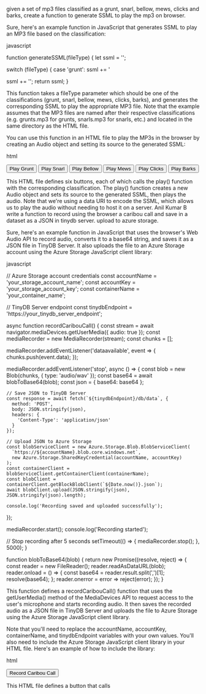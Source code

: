 given a set of mp3 files classified as a grunt, snarl, bellow, mews, clicks and barks, create a function to generate SSML to play the mp3 on browser.

Sure, here's an example function in JavaScript that generates SSML to play an MP3 file based on the classification:

javascript

function generateSSML(fileType) {
  let ssml = '<speak>';
  
  switch (fileType) {
    case 'grunt':
      ssml += '<audio src="grunts.mp3"/>';
      break;
    case 'snarl':
      ssml += '<audio src="snarls.mp3"/>';
      break;
    case 'bellow':
      ssml += '<audio src="bellows.mp3"/>';
      break;
    case 'mews':
      ssml += '<audio src="mews.mp3"/>';
      break;
    case 'clicks':
      ssml += '<audio src="clicks.mp3"/>';
      break;
    case 'barks':
      ssml += '<audio src="barks.mp3"/>';
      break;
    default:
      ssml += 'Sorry, that classification is not recognized.';
  }

  ssml += '</speak>';
  return ssml;
}

This function takes a fileType parameter which should be one of the classifications (grunt, snarl, bellow, mews, clicks, barks), and generates the corresponding SSML to play the appropriate MP3 file. Note that the example assumes that the MP3 files are named after their respective classifications (e.g. grunts.mp3 for grunts, snarls.mp3 for snarls, etc.) and located in the same directory as the HTML file.

You can use this function in an HTML file to play the MP3s in the browser by creating an Audio object and setting its source to the generated SSML:

html

<!DOCTYPE html>
<html>
<head>
  <meta charset="UTF-8">
  <title>Play MP3 files using SSML</title>
</head>
<body>
  <button onclick="play('grunt')">Play Grunt</button>
  <button onclick="play('snarl')">Play Snarl</button>
  <button onclick="play('bellow')">Play Bellow</button>
  <button onclick="play('mews')">Play Mews</button>
  <button onclick="play('clicks')">Play Clicks</button>
  <button onclick="play('barks')">Play Barks</button>

  <script>
    function play(fileType) {
      const audio = new Audio();
      audio.src = 'data:audio/ssml;charset=utf-8,' + encodeURIComponent(generateSSML(fileType));
      audio.play();
    }
  </script>
</body>
</html>

This HTML file defines six buttons, each of which calls the play() function with the corresponding classification. The play() function creates a new Audio object and sets its source to the generated SSML, then plays the audio. Note that we're using a data URI to encode the SSML, which allows us to play the audio without needing to host it on a server.
Anil Kumar B
write a function to record using the browser a caribou call and save in a dataset as a JSON in tinydb server. upload to azure storage.

Sure, here's an example function in JavaScript that uses the browser's Web Audio API to record audio, converts it to a base64 string, and saves it as a JSON file in TinyDB Server. It also uploads the file to an Azure Storage account using the Azure Storage JavaScript client library:

javascript

// Azure Storage account credentials
const accountName = 'your_storage_account_name';
const accountKey = 'your_storage_account_key';
const containerName = 'your_container_name';

// TinyDB Server endpoint
const tinydbEndpoint = 'https://your_tinydb_server_endpoint';

async function recordCaribouCall() {
  const stream = await navigator.mediaDevices.getUserMedia({ audio: true });
  const mediaRecorder = new MediaRecorder(stream);
  const chunks = [];

  mediaRecorder.addEventListener('dataavailable', event => {
    chunks.push(event.data);
  });

  mediaRecorder.addEventListener('stop', async () => {
    const blob = new Blob(chunks, { type: 'audio/wav' });
    const base64 = await blobToBase64(blob);
    const json = { base64: base64 };

    // Save JSON to TinyDB Server
    const response = await fetch(`${tinydbEndpoint}/db/data`, {
      method: 'POST',
      body: JSON.stringify(json),
      headers: {
        'Content-Type': 'application/json'
      }
    });

    // Upload JSON to Azure Storage
    const blobServiceClient = new Azure.Storage.Blob.BlobServiceClient(
      `https://${accountName}.blob.core.windows.net`,
      new Azure.Storage.SharedKeyCredential(accountName, accountKey)
    );
    const containerClient = blobServiceClient.getContainerClient(containerName);
    const blobClient = containerClient.getBlockBlobClient(`${Date.now()}.json`);
    await blobClient.upload(JSON.stringify(json), JSON.stringify(json).length);

    console.log('Recording saved and uploaded successfully');
  });

  mediaRecorder.start();
  console.log('Recording started');

  // Stop recording after 5 seconds
  setTimeout(() => {
    mediaRecorder.stop();
  }, 5000);
}

function blobToBase64(blob) {
  return new Promise((resolve, reject) => {
    const reader = new FileReader();
    reader.readAsDataURL(blob);
    reader.onload = () => {
      const base64 = reader.result.split(',')[1];
      resolve(base64);
    };
    reader.onerror = error => reject(error);
  });
}

This function defines a recordCaribouCall() function that uses the getUserMedia() method of the MediaDevices API to request access to the user's microphone and starts recording audio. It then saves the recorded audio as a JSON file in TinyDB Server and uploads the file to Azure Storage using the Azure Storage JavaScript client library.

Note that you'll need to replace the accountName, accountKey, containerName, and tinydbEndpoint variables with your own values. You'll also need to include the Azure Storage JavaScript client library in your HTML file. Here's an example of how to include the library:

html

<!DOCTYPE html>
<html>
<head>
  <meta charset="UTF-8">
  <title>Record Caribou Call</title>
</head>
<body>
  <button onclick="recordCaribouCall()">Record Caribou Call</button>

  <!-- Include Azure Storage JavaScript client library -->
  <script src="https://azuresdkdocs.blob.core.windows.net/$web/javascript/azure-storage-blob/12.11.1/azure-storage-blob.min.js"></script>

  <script>
    // Paste the recordCaribouCall() function here
  </script>
</body>
</html>

This HTML file defines a button that calls
